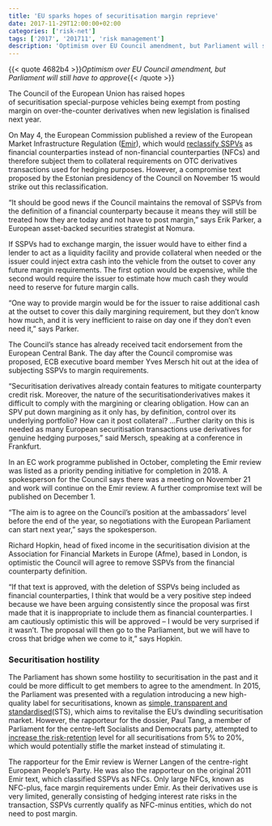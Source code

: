 ```yaml
---
title: 'EU sparks hopes of securitisation margin reprieve'
date: 2017-11-29T12:00:00+02:00
categories: ['risk-net']
tags: ['2017', '201711', 'risk management']
description: 'Optimism over EU Council amendment, but Parliament will still have to approve'
---
```


{{< quote 4682b4 >}}_Optimism over EU Council amendment, but Parliament will still have to approve_{{< /quote >}}

The Council of the European Union has raised hopes of securitisation special-purpose vehicles being exempt from posting margin on over-the-counter derivatives when new legislation is finalised next year.

On May 4, the European Commission published a review of the European Market Infrastructure Regulation ([Emir](https://www.risk.net/topics/european-market-infrastructure-regulation-emir)), which would [reclassify SSPVs](https://www.risk.net/regulation/emir/5264331/emir-review-could-push-securitisations-into-the-dark) as financial counterparties instead of non-financial counterparties (NFCs) and therefore subject them to collateral requirements on OTC derivatives transactions used for hedging purposes. However, a compromise text proposed by the Estonian presidency of the Council on November 15 would strike out this reclassification.

“It should be good news if the Council maintains the removal of SSPVs from the definition of a financial counterparty because it means they will still be treated how they are today and not have to post margin,” says Erik Parker, a European asset-backed securities strategist at Nomura.

If SSPVs had to exchange margin, the issuer would have to either find a lender to act as a liquidity facility and provide collateral when needed or the issuer could inject extra cash into the vehicle from the outset to cover any future margin requirements. The first option would be expensive, while the second would require the issuer to estimate how much cash they would need to reserve for future margin calls.

“One way to provide margin would be for the issuer to raise additional cash at the outset to cover this daily margining requirement, but they don’t know how much, and it is very inefficient to raise on day one if they don’t even need it,” says Parker.

The Council’s stance has already received tacit endorsement from the European Central Bank. The day after the Council compromise was proposed, ECB executive board member Yves Mersch hit out at the idea of subjecting SSPVs to margin requirements.

“Securitisation derivatives already contain features to mitigate counterparty credit risk. Moreover, the nature of the securitisationderivatives makes it difficult to comply with the margining or clearing obligation. How can an SPV put down margining as it only has, by definition, control over its underlying portfolio? How can it post collateral? …Further clarity on this is needed as many European securitisation transactions use derivatives for genuine hedging purposes,” said Mersch, speaking at a conference in Frankfurt.

In an EC work programme published in October, completing the Emir review was listed as a priority pending initiative for completion in 2018. A spokesperson for the Council says there was a meeting on November 21 and work will continue on the Emir review. A further compromise text will be published on December 1.

“The aim is to agree on the Council’s position at the ambassadors’ level before the end of the year, so negotiations with the European Parliament can start next year,” says the spokesperson.

Richard Hopkin, head of fixed income in the securitisation division at the Association for Financial Markets in Europe (Afme), based in London, is optimistic the Council will agree to remove SSPVs from the financial counterparty definition.

“If that text is approved, with the deletion of SSPVs being included as financial counterparties, I think that would be a very positive step indeed because we have been arguing consistently since the proposal was first made that it is inappropriate to include them as financial counterparties. I am cautiously optimistic this will be approved – I would be very surprised if it wasn’t. The proposal will then go to the Parliament, but we will have to cross that bridge when we come to it,” says Hopkin.

### Securitisation hostility 

The Parliament has shown some hostility to securitisation in the past and it could be more difficult to get members to agree to the amendment. In 2015, the Parliament was presented with a regulation introducing a new high-quality label for securitisations, known as [simple, transparent and standardised](https://www.risk.net/regulation/2459685/compliance-burden-jeopardises-eu-securitisation-revival)(STS), which aims to revitalise the EU’s dwindling securitisation market. However, the rapporteur for the dossier, Paul Tang, a member of Parliament for the centre-left Socialists and Democrats party, attempted to [increase the risk-retention](https://www.risk.net/regulation/5275866/council-of-eu-holds-firm-to-salvage-sts-securitisations) level for all securitisations from 5% to 20%, which would potentially stifle the market instead of stimulating it.

The rapporteur for the Emir review is Werner Langen of the centre-right European People’s Party. He was also the rapporteur on the original 2011 Emir text, which classified SSPVs as NFCs. Only large NFCs, known as NFC-plus, face margin requirements under Emir. As their derivatives use is very limited, generally consisting of hedging interest rate risks in the transaction, SSPVs currently qualify as NFC-minus entities, which do not need to post margin.

